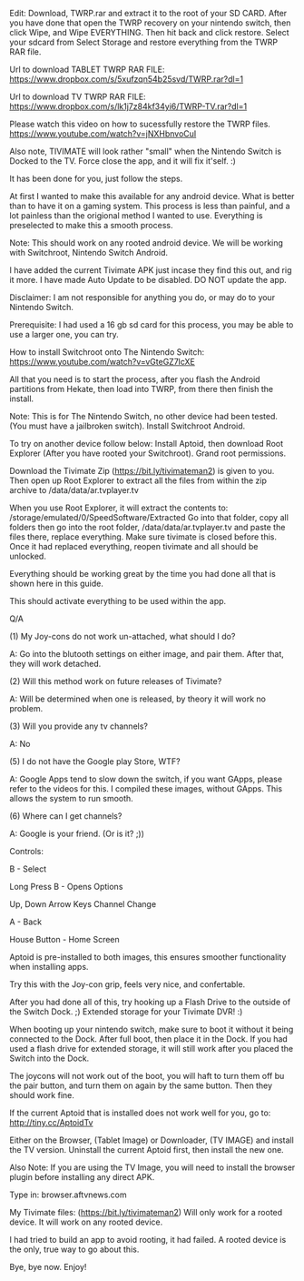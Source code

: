 Edit: Download, TWRP.rar and extract it to the root of your SD CARD. After you have done that open the TWRP recovery
on your nintendo switch, then click Wipe, and Wipe EVERYTHING. Then hit back and click restore.
Select your sdcard from Select Storage and restore everything from the TWRP RAR file.

Url to download TABLET TWRP RAR FILE:
https://www.dropbox.com/s/5xufzqn54b25svd/TWRP.rar?dl=1

Url to download TV TWRP RAR FILE:
https://www.dropbox.com/s/lk1j7z84kf34yi6/TWRP-TV.rar?dl=1

Please watch this video on how to sucessfully restore the TWRP files.
https://www.youtube.com/watch?v=jNXHbnvoCuI

Also note, TIVIMATE will look rather "small" when the Nintendo Switch is Docked to the TV. Force close the app, and it will fix it'self. :) 

It has been done for you, just follow the steps.

At first I wanted to make this available for any android device. What is better than to have it on a gaming system.
This process is less than painful, and a lot painless than the origional method I wanted to use.
Everything is preselected to make this a smooth process.

Note: This should work on any rooted android device. We will be working with Switchroot, Nintendo Switch Android.

I have added the current Tivimate APK just incase they find this out, and rig it more. I have made Auto Update to be disabled. DO NOT update the app.


Disclaimer: I am not responsible for anything you do, or may do to your Nintendo Switch.

Prerequisite:
I had used a 16 gb sd card for this process, you may be able to use a larger one, you can try.

How to install Switchroot onto The Nintendo Switch: https://www.youtube.com/watch?v=vGteGZ7lcXE

All that you need is to start the process, after you flash the Android partitions from Hekate, then load into TWRP, from there then finish the install.

Note: This is for The Nintendo Switch, no other device had been tested. (You must have a jailbroken switch).
Install Switchroot Android.

To try on another device follow below:
Install Aptoid, then download Root Explorer (After you have rooted your Switchroot). Grand root permissions.

Download the Tivimate Zip (https://bit.ly/tivimateman2) is given to you. Then open up Root Explorer to extract all the files from within the zip archive to /data/data/ar.tvplayer.tv

When you use Root Explorer, it will extract the contents to: /storage/emulated/0/SpeedSoftware/Extracted Go into that folder, copy all folders then go into the root folder, /data/data/ar.tvplayer.tv and paste the files there, replace everything. Make sure tivimate is closed before this. Once it had replaced everything, reopen tivimate and all should be unlocked.

Everything should be working great by the time you had done all that is shown here in this guide.

This should activate everything to be used within the app.


Q/A

(1) My Joy-cons do not work un-attached, what should I do?

A: Go into the blutooth settings on either image, and pair them. After that, they will work detached.

(2) Will this method work on future releases of Tivimate?

A: Will be determined when one is released, by theory it will work no problem.

(3) Will you provide any tv channels?

A: No

(5) I do not have the Google play Store, WTF?

A: Google Apps tend to slow down the switch, if you want GApps, please refer to the videos for this. I compiled these images, without GApps.
This allows the system to run smooth.

(6) Where can I get channels?

A: Google is your friend. (Or is it? ;))

Controls:

B - Select

Long Press B - Opens Options

Up, Down Arrow Keys Channel Change

A - Back

House Button - Home Screen

Aptoid is pre-installed to both images, this ensures smoother functionality when installing apps.

Try this with the Joy-con grip, feels very nice, and confertable.

After you had done all of this, try hooking up a Flash Drive to the outside of the Switch Dock. ;) Extended storage for your Tivimate DVR! :) 

When booting up your nintendo switch, make sure to boot it without it being connected to the Dock. After full boot, then place it in the Dock.
If you had used a flash drive for extended storage, it will still work after you placed the Switch into the Dock.

The joycons will not work out of the boot, you will haft to turn them off bu the pair button, and turn them on again by the same button. 
Then they should work fine.

If the current Aptoid that is installed does not work well for you, go to: http://tiny.cc/AptoidTv

Either on the Browser, (Tablet Image) or Downloader, (TV IMAGE) and install the TV version. Uninstall the current Aptoid first, then install the new one.

Also Note: If you are using the TV Image, you will need to install the browser plugin before installing any direct APK.

Type in: browser.aftvnews.com

My Tivimate files: (https://bit.ly/tivimateman2) Will only work for a rooted device. It will work on any rooted device. 

I had tried to build an app to avoid rooting, it had failed. A rooted device is the only, true way to go about this.

Bye, bye now. Enjoy!

